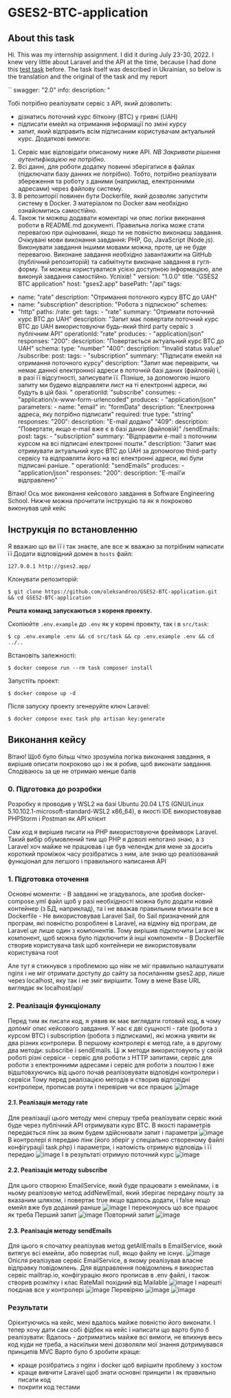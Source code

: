 # GSES2-BTC-application

## About this task

Hi. This was my internship assignment. I did it during July 23-30, 2022. I knew very little about Laravel and the API at the time, because I had done this [test task](https://github.com/oleksandrooo/testTask/) before. The task itself was described in Ukrainian, so below is the translation and the original of the task and my report

`` swagger: "2.0"
info:
  description: "
    
Тобі потрібно реалізувати сервіс з АРІ, який дозволить: 
- дізнатись поточний курс біткоіну (BTC) у гривні (UAH)
- підписати емейл на отримання інформації по зміні курсу
- запит, який відправить всім підписаним користувачам актуальний курс. 
Додаткові вимоги:
1. Сервіс має відповідати описаному ниже АРІ. <i>NB Закривати рішення аутентифікацією не потрібно</i>. 
2. Всі данні, для роботи додатку повинні зберігатися в файлах (підключати базу данних не потрібно). Тобто, потрібно реалізувати збереження та роботу з даними (наприклад, електронними адресами) через файлову систему.
3. В репозиторії повинен бути Dockerfile, який дозволяє запустити систему в Docker. З матеріалом по Docker вам необхідно ознайомитись самостійно.
4. Також ти можеш додавати коментарі чи опис логіки виконання роботи в README.md документі. Правильна логіка може стати перевагою при оцінюванні, якщо ти не повністю виконаєш завдання.
Очікувані мови виконання завдання: PHP, Go, JavaScript (Node.js). 
Виконувати завдання іншими мовами можна, проте, це не буде перевагою.
Виконане завдання необхідно завантажити на GitHub (публічний репозиторій) та сабмітнути виконане завдання в гугл-форму.
Ти можеш користуватися усією доступною інформацією, але виконуй завдання самостійно. 
Успіхів!
"
  version: "1.0.0"
  title: "GSES2 BTC application"
host: "gses2.app"
basePath: "/api"
tags:
- name: "rate"
  description: "Отримання поточного курсу BTC до UAH"
- name: "subscription"
  description: "Робота з підпискою"
schemes:
- "http"
paths:
  /rate:
    get:
      tags:
      - "rate"
      summary: "Отримати поточний курс BTC до UAH"
      description: "Запит має повертати поточний курс BTC до UAH використовуючи будь-який third party сервіс з публічним АРІ"
      operationId: "rate"
      produces:
      - "application/json"
      responses:
        "200":
          description: "Повертається актуальний курс BTC до UAH"
          schema:
            type: "number"
        "400":
          description: "Invalid status value"
  /subscribe:
    post:
      tags:
      - "subscription"
      summary: "Підписати емейл на отримання поточного курсу"
      description: "Запит має перевірити, чи немає данної електронної адреси в поточній базі даних (файловій) і, в разі її відсутності, записувати її. Пізніше, за допомогою іншого запиту ми будемо відправляти лист на ті електронні адреси, які будуть в цій базі. "
      operationId: "subscribe"
      consumes:
      - "application/x-www-form-urlencoded"
      produces:
      - "application/json"
      parameters:
      - name: "email"
        in: "formData"
        description: "Електронна адреса, яку потрібно підписати"
        required: true
        type: "string"
      responses:
        "200":
          description: "E-mail додано"
        "409":
          description: "Повертати, якщо e-mail вже є в базі даних (файловій)"
  /sendEmails:
    post:
      tags:
      - "subscription"
      summary: "Відправити e-mail з поточним курсом на всі підписані електронні пошти."
      description: "Запит має отримувати актуальний курс BTC до UAH за допомогою third-party сервісу та відправляти його на всі електронні адреси, які були підписані раніше.  "
      operationId: "sendEmails"
      produces:
      - "application/json"
      responses:
        "200":
          description: "E-mailʼи відправлено" ``




Вітаю! Ось моє виконання кейсового завдання в Software Engineering School. Нижче можна прочитати інструкцію та як я покроково виконував цей кейс


## Інструкція по встановленню

Я вважаю що ви її і так знаєте, але все ж вважаю за потрібним написати її
Додати відповідний домен в `hosts` файл:

```
127.0.0.1 http://gses2.app/
```

Клонувати репозиторій:

```
$ git clone https://github.com/oleksandroo/GSES2-BTC-application.git && cd GSES2-BTC-application
```

**Решта команд запускаються з кореня проекту.**

Скопіюйте `.env.example` до `.env` як у корені проекту, так і в `src/task`:

```
$ cp .env.example .env && cd src/task && cp .env.example .env && cd ../..
```

Встановіть залежності:

```
$ docker compose run --rm task composer install
```

Запустіть проект:

```
$ docker compose up -d
```

Після запуску проекту згенеруйте ключ Laravel:

```
$ docker compose exec task php artisan key:generate
```

## Виконання кейсу

Вітаю! Щоб було більш чітко зрозуміла логіка виконання завдання, я вирішив описати покроково що і як я робив, щоб виконати завдання. Сподіваюсь за це не отримаю менше балів

### 0. Підготовка до розробки
Розробку я проводив у WSL2 на базі Ubuntu 20.04 LTS (GNU/Linux 5.10.102.1-microsoft-standard-WSL2 x86_64), в якості IDE використовував PHPStorm і  Postman як API клієнт

Сам код я вирішив писати на РНР використовуючи фреймворк Laravel. Такий вибір обумовлений тим що РНР я доволі непогано знаю, а з Laravel хоч майже не працював і це був челендж для мене за досить короткий проміжок часу розібратись з ним, але знаю що реалізований функціонал для легшого і правильного написання АРІ

### 1. Підготовка оточення
Основні моменти:
	- В завданні не згадувалось, але зробив docker-compose.yml файл щоб у разі необхідності можна було додати новий контейнер (з БД, наприклад), та і не вважав правильним впихати все в Dockerfile
	- Не використовував Laravel Sail, бо Sail призначений для програм, які повністю розроблені в Laravel, на відміну від програм, де Laravel це лише один з компонентів. Тому вирішив підключити Laravel як компонент, щоб можна було підключити й інші компоненти
	- В Dockerfile створив користувача task щоб контейнери не використовували користувача root 
	
Але тут я стикнувся з проблемою що ніяк не міг правильно налаштувати nginx і не міг отримати доступу до сайту за посиланням gses2.app, лише через localhost, яку так і не зміг вирішити. Тому в мене Base URL виглядає як localhost/api/

### 2. Реалізація функціоналу
Перед тим як писати код, я уявив як має виглядати готовий код, в чому допоміг опис кейсового завдання.
У нас є дві сущності - rate (робота з курсом ВТС) і subscription (робота з підписками), які можна уявити як два різних контролери. В першому контролері є метод rate, а в другому два методи: subscribe і sendEmails. Ці ж методи використовують у своїй роботі різні сервіси - сервіс для роботи з HTTP запитами, сервіс для роботи з електронними адресами і сервіс для роботи з поштою
І вже відштовхуючись від цього почав реалізовувати відповідні контролери і сервіси
Тому перед реалізацією методів я створив відповідні контролери, прописав роути і перевірив чи все працює
![image](https://user-images.githubusercontent.com/109922489/182086718-d99868a5-649e-45fe-a251-7ccac4225f79.png)
#### 2.1. Реалізація методу rate
Для реалізації цього методу  мені спершу треба реалізувати сервіс який буде через публічний АРІ отримувати курс ВТС. В якості параметрів передається лінк за яким будем здійснювати запит і параметри
![image](https://user-images.githubusercontent.com/109922489/182086766-91e005ee-744a-4571-b4e8-40a5bf766655.png)
В контролері я передаю лінк (його зберіг у спеціально створеному файлі конфігурації task.php) і параметри, і натомість отримую відповідь і її передаю 
![image](https://user-images.githubusercontent.com/109922489/182086798-7b9a3bd4-f21d-4d75-b860-d6548bb9e3ab.png)
І в результаті отримую поточний курс
![image](https://user-images.githubusercontent.com/109922489/182086812-d86af1a5-793d-47c8-bd12-71b6cc866b4c.png)
#### 2.2. Реалізація методу subscribe
Для цього створюю EmailService, який буде працювати з емейлами, і в ньому реалізовую метод addNewEmail, який зберігає передану пошту за вказаним шляхом, і повертає true якщо вдалось додати, і false якщо емейл вже був доданий раніше
![image](https://user-images.githubusercontent.com/109922489/182086834-f6c4c11a-8f7b-46ec-b162-a39a54d38d39.png)
І переконуюсь що все працює як треба
Перший запит
![image](https://user-images.githubusercontent.com/109922489/182086850-e845c1d6-6403-4aa4-b251-7d4e2ea86bc4.png)
Повторний запит
![image](https://user-images.githubusercontent.com/109922489/182086865-dcd2be80-9436-4a47-984e-7b682e3bddfc.png)
#### 2.3. Реалізація методу sendEmails
Для цього я спочатку реалізував метод getAllEmails в EmailService, який витягує всі емейли, або повертає null, якщо файлу не існує. 
![image](https://user-images.githubusercontent.com/109922489/182086884-d9cd745e-53bf-4a70-a4c4-8b4e5decfcb6.png)
Опісля реалізував сервіс EmailService, в якому реалізував власне відправку повідомлень. Для відправлення повідомлень я використав сервіс mailtrap.io, конфігурацію якого прописав в .env файлі, і також створив розмітку і клас RateMail похідний від Mailable
![image](https://user-images.githubusercontent.com/109922489/182086948-c6bc0a67-ae96-4b39-9eec-31568395a61b.png)
І нарешті поєднав все у контролері
![image](https://user-images.githubusercontent.com/109922489/182086975-4682f79c-50f7-4aee-a98c-63b6c0b0353e.png)
Перевіряю
![image](https://user-images.githubusercontent.com/109922489/182086990-91aa3e8c-d323-4d70-9d3f-a3da0a936720.png)
![image](https://user-images.githubusercontent.com/109922489/182087005-9c0b029b-98b6-4f5f-ae34-3795eef45aee.png)

### Результати
Орієнтуючись  на кейс, мені вдалось майже повністю його виконати. І тепер хочу дати сам собі фідбек на кейс і написати що варто було б реалізувати:
Вдалось - дотриматись майже всі вимоги, не впихнув весь код куди не треба, а наскільки мені дозволяли мої знання дотримувався принципів MVC
Варто було б зробити краще:
- краще розібратись з nginx i docker щоб вирішити проблему з хостом
- краще вивчити Laravel щоб знати основні принципи і як правильно писати код
- покрити код тестами
